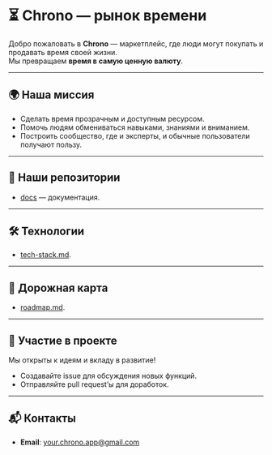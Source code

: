 # ⏳ Chrono — рынок времени

Добро пожаловать в **Chrono** — маркетплейс, где люди могут покупать и продавать время своей жизни.  
Мы превращаем **время в самую ценную валюту**.

---

## 🌍 Наша миссия
- Сделать время прозрачным и доступным ресурсом.
- Помочь людям обмениваться навыками, знаниями и вниманием.
- Построить сообщество, где и эксперты, и обычные пользователи получают пользу.

---

## 📂 Наши репозитории
- [docs](https://github.com/your-chrono/docs) — документация.

---

## 🛠 Технологии

- [tech-stack.md](https://github.com/your-chrono/docs/tech-stack.md).

---

## 🚀 Дорожная карта

- [roadmap.md](https://github.com/your-chrono/docs/roadmap.md).

---

## 🤝 Участие в проекте
Мы открыты к идеям и вкладу в развитие!
- Создавайте issue для обсуждения новых функций.
- Отправляйте pull request’ы для доработок.

---

## 📬 Контакты
- **Email**: your.chrono.app@gmail.com  